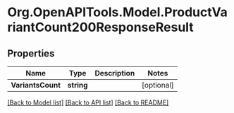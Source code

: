 # Org.OpenAPITools.Model.ProductVariantCount200ResponseResult

## Properties

Name | Type | Description | Notes
------------ | ------------- | ------------- | -------------
**VariantsCount** | **string** |  | [optional] 

[[Back to Model list]](../README.md#documentation-for-models) [[Back to API list]](../README.md#documentation-for-api-endpoints) [[Back to README]](../README.md)

